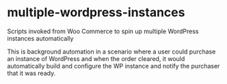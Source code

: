 # multiple-wordpress-instances
Scripts invoked from Woo Commerce to spin up multiple WordPress instances automatically

This is background automation in a scenario where a user could purchase an instance of WordPress and when the order cleared, it would automatically build and configure the WP instance and notify the purchaser that it was ready.


